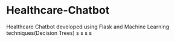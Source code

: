 # Healthcare-Chatbot
Healthcare Chatbot developed using Flask and Machine Learning techniques(Decision Trees)
s
s
s
s
